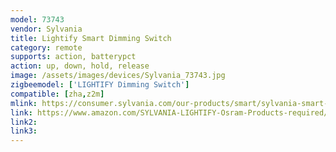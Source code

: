 ```yaml
---
model: 73743
vendor: Sylvania
title: Lightify Smart Dimming Switch
category: remote
supports: action, batterypct
action: up, down, hold, release
image: /assets/images/devices/Sylvania_73743.jpg
zigbeemodel: ['LIGHTIFY Dimming Switch']
compatible: [zha,z2m]
mlink: https://consumer.sylvania.com/our-products/smart/sylvania-smart-zigbee-products-menu/index.jsp
link: https://www.amazon.com/SYLVANIA-LIGHTIFY-Osram-Products-required/dp/B0196M620Y
link2: 
link3: 
---
```

